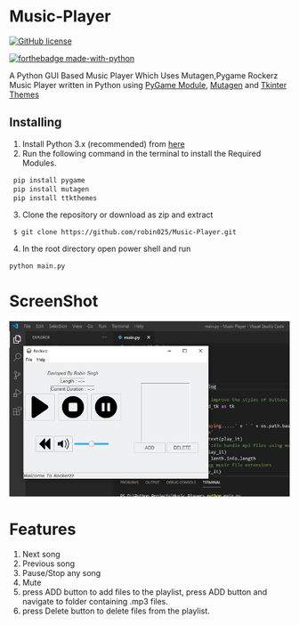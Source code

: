 # Music-Player
[![GitHub license](https://img.shields.io/github/license/MelleDijkstra/PythonMusicPlayer.svg)](https://github.com/robin025/Music-Player/blob/master/LICENSE)

[![forthebadge made-with-python](http://ForTheBadge.com/images/badges/made-with-python.svg)](https://www.python.org/downloads/release/python-360/)


A Python GUI Based Music Player Which Uses Mutagen,Pygame 
Rockerz Music Player written in Python using [PyGame Module](https://www.pygame.org/docs/), [Mutagen](https://pypi.org/project/mutagen/) and [Tkinter Themes](https://pypi.org/project/ttkthemes/)


## Installing

1. Install Python 3.x (recommended) from [here](https://www.python.org/)
2. Run the following command in the terminal to install the Required Modules.
```
 pip install pygame
 pip install mutagen
 pip install ttkthemes
```
3. Clone the repository or download as zip and extract
 ```
  $ git clone https://github.com/robin025/Music-Player.git
```
 4. In the root directory open power shell and run
 ```
 python main.py
```


# ScreenShot
  
 ![Rockerz Player](https://github.com/robin025/Music-Player/blob/master/Screenshot.png)

# Features
1. Next song
2. Previous song
3. Pause/Stop any song
4. Mute
5. press ADD button to add files to the playlist, press ADD button and navigate to folder containing .mp3 files.
6. press Delete button to delete files from the playlist.
